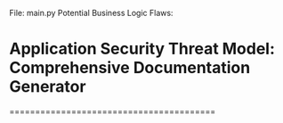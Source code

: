 File: main.py
Potential Business Logic Flaws:
# Application Security Threat Model: Comprehensive Documentation Generator
========================================
